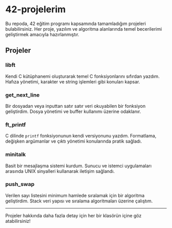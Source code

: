 # 42-projelerim

Bu repoda, 42 eğitim programı kapsamında tamamladığım projeleri bulabilirsiniz. Her proje, yazılım ve algoritma alanlarında temel becerilerimi geliştirmek amacıyla hazırlanmıştır.

## Projeler

### libft
Kendi C kütüphanemi oluşturarak temel C fonksiyonlarını sıfırdan yazdım. Hafıza yönetimi, karakter ve string işlemleri gibi konuları kapsar.

### get_next_line
Bir dosyadan veya inputtan satır satır veri okuyabilen bir fonksiyon geliştirdim. Dosya yönetimi ve buffer kullanımı üzerine odaklanır.

### ft_printf
C dilinde `printf` fonksiyonunun kendi versiyonunu yazdım. Formatlama, değişken argümanlar ve çıktı yönetimi konularında pratik sağladı.

### minitalk
Basit bir mesajlaşma sistemi kurdum. Sunucu ve istemci uygulamaları arasında UNIX sinyalleri kullanarak iletişim sağlandı.

### push_swap
Verilen sayı listesini minimum hamlede sıralamak için bir algoritma geliştirdim. Stack veri yapısı ve sıralama algoritmaları üzerine çalıştım.

---

Projeler hakkında daha fazla detay için her bir klasörün içine göz atabilirsiniz!

